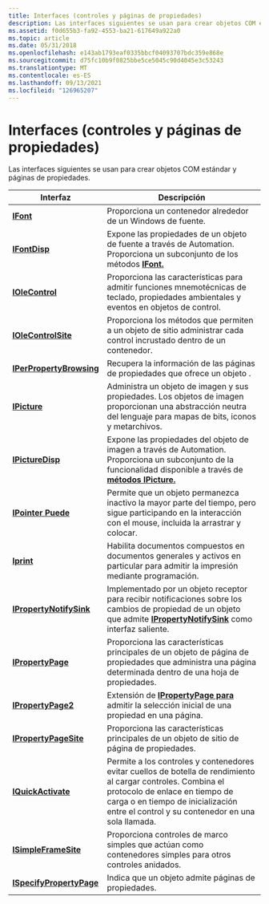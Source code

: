 ```yaml
---
title: Interfaces (controles y páginas de propiedades)
description: Las interfaces siguientes se usan para crear objetos COM estándar y páginas de propiedades.
ms.assetid: f0d655b3-fa92-4553-ba21-617649a922a0
ms.topic: article
ms.date: 05/31/2018
ms.openlocfilehash: e143ab1793eaf0335bbcf04093707bdc359e868e
ms.sourcegitcommit: d75fc10b9f0825bbe5ce5045c90d4045e3c53243
ms.translationtype: MT
ms.contentlocale: es-ES
ms.lasthandoff: 09/13/2021
ms.locfileid: "126965207"
---
```

# <a name="interfaces-controls-and-property-pages"></a>Interfaces (controles y páginas de propiedades)

Las interfaces siguientes se usan para crear objetos COM estándar y páginas de propiedades.



| Interfaz                                             | Descripción                                                                                                                                                                                                  |
|-------------------------------------------------------|--------------------------------------------------------------------------------------------------------------------------------------------------------------------------------------------------------------|
| [**IFont**](/windows/desktop/api/OCIdl/nn-ocidl-ifont)                                | Proporciona un contenedor alrededor de un Windows de fuente.                                                                                                                                                             |
| [**IFontDisp**](/windows/win32/api/ocidl/nn-ocidl-ifontdisp)                        | Expone las propiedades de un objeto de fuente a través de Automation. Proporciona un subconjunto de los métodos [**IFont.**](/windows/desktop/api/OCIdl/nn-ocidl-ifont)                                                                                           |
| [**IOleControl**](/windows/desktop/api/OCIdl/nn-ocidl-iolecontrol)                    | Proporciona las características para admitir funciones mnemotécnicas de teclado, propiedades ambientales y eventos en objetos de control.                                                                                                  |
| [**IOleControlSite**](/windows/desktop/api/OCIdl/nn-ocidl-iolecontrolsite)            | Proporciona los métodos que permiten a un objeto de sitio administrar cada control incrustado dentro de un contenedor.                                                                                                           |
| [**IPerPropertyBrowsing**](/windows/desktop/api/OCIdl/nn-ocidl-iperpropertybrowsing)  | Recupera la información de las páginas de propiedades que ofrece un objeto .                                                                                                                                        |
| [**IPicture**](/windows/desktop/api/OCIdl/nn-ocidl-ipicture)                          | Administra un objeto de imagen y sus propiedades. Los objetos de imagen proporcionan una abstracción neutra del lenguaje para mapas de bits, iconos y metarchivos.                                                                       |
| [**IPictureDisp**](/windows/win32/api/ocidl/nn-ocidl-ipicturedisp)                  | Expone las propiedades del objeto de imagen a través de Automation. Proporciona un subconjunto de la funcionalidad disponible a través de [**métodos IPicture.**](/windows/desktop/api/OCIdl/nn-ocidl-ipicture)                                                |
| [**IPointer Puede**](/windows/desktop/api/OCIdl/nn-ocidl-ipointerinactive)          | Permite que un objeto permanezca inactivo la mayor parte del tiempo, pero sigue participando en la interacción con el mouse, incluida la arrastrar y colocar.                                                                         |
| [**Iprint**](/windows/desktop/api/DocObj/nn-docobj-iprint)                              | Habilita documentos compuestos en documentos generales y activos en particular para admitir la impresión mediante programación.                                                                                                   |
| [**IPropertyNotifySink**](/windows/desktop/api/OCIdl/nn-ocidl-ipropertynotifysink)    | Implementado por un objeto receptor para recibir notificaciones sobre los cambios de propiedad de un objeto que admite [**IPropertyNotifySink**](/windows/desktop/api/OCIdl/nn-ocidl-ipropertynotifysink) como interfaz saliente.                       |
| [**IPropertyPage**](/windows/desktop/api/OCIdl/nn-ocidl-ipropertypage)                | Proporciona las características principales de un objeto de página de propiedades que administra una página determinada dentro de una hoja de propiedades.                                                                                                 |
| [**IPropertyPage2**](/windows/desktop/api/OCIdl/nn-ocidl-ipropertypage2)              | Extensión de [**IPropertyPage para**](/windows/desktop/api/OCIdl/nn-ocidl-ipropertypage) admitir la selección inicial de una propiedad en una página.                                                                                                 |
| [**IPropertyPageSite**](/windows/desktop/api/OCIdl/nn-ocidl-ipropertypagesite)        | Proporciona las características principales de un objeto de sitio de página de propiedades.                                                                                                                                                  |
| [**IQuickActivate**](/windows/desktop/api/OCIdl/nn-ocidl-iquickactivate)              | Permite a los controles y contenedores evitar cuellos de botella de rendimiento al cargar controles. Combina el protocolo de enlace en tiempo de carga o en tiempo de inicialización entre el control y su contenedor en una sola llamada. |
| [**ISimpleFrameSite**](/windows/desktop/api/OCIdl/nn-ocidl-isimpleframesite)          | Proporciona controles de marco simples que actúan como contenedores simples para otros controles anidados.                                                                                                                      |
| [**ISpecifyPropertyPage**](/windows/desktop/api/OCIdl/nn-ocidl-ispecifypropertypages) | Indica que un objeto admite páginas de propiedades.                                                                                                                                                            |



 

 

 
